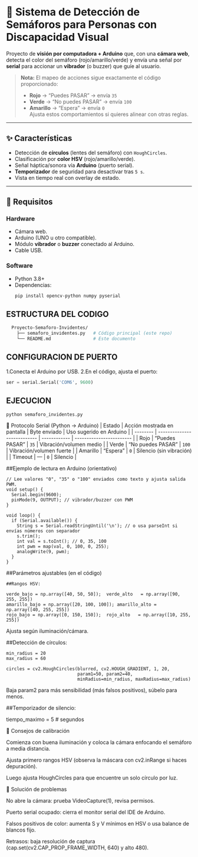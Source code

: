 # 🚦 Sistema de Detección de Semáforos para Personas con Discapacidad Visual

Proyecto de **visión por computadora + Arduino** que, con una **cámara web**, detecta el color del semáforo (rojo/amarillo/verde) y envía una señal por **serial** para accionar un **vibrador** (o buzzer) que guíe al usuario.

> **Nota:** El mapeo de acciones sigue exactamente el código proporcionado:
> - **Rojo** → “Puedes PASAR” → envía `35`
> - **Verde** → “No puedes PASAR” → envía `100`
> - **Amarillo** → “Espera” → envía `0`  
> Ajusta estos comportamientos si quieres alinear con otras reglas.

---

## ✨ Características
- Detección de **círculos** (lentes del semáforo) con `HoughCircles`.
- Clasificación por **color HSV** (rojo/amarillo/verde).
- Señal háptica/sonora vía **Arduino** (puerto serial).
- **Temporizador** de seguridad para desactivar tras `5 s`.
- Vista en tiempo real con overlay de estado.

---

## 🧰 Requisitos

### Hardware
- Cámara web.
- Arduino (UNO u otro compatible).
- Módulo **vibrador** o **buzzer** conectado al Arduino.
- Cable USB.

### Software
- Python 3.8+
- Dependencias:
  ```bash
  pip install opencv-python numpy pyserial
## ESTRUCTURA DEL CODIGO
```bash
  Proyecto-Semaforo-Invidentes/
    ├── semaforo_invidentes.py   # Código principal (este repo)
    └── README.md                # Este documento
```

## CONFIGURACION DE PUERTO
1.Conecta el Arduino por USB.
2.En el código, ajusta el puerto:
```python
ser = serial.Serial('COM6', 9600)
```
## EJECUCION
```
python semaforo_invidentes.py
```

🔌 Protocolo Serial (Python → Arduino)
| Estado   | Acción mostrada en pantalla | Byte enviado | Uso sugerido en Arduino  |
| -------- | --------------------------- | ------------ | ------------------------ |
| Rojo     | “Puedes PASAR”              | `35`         | Vibración/volumen medio  |
| Verde    | “No puedes PASAR”           | `100`        | Vibración/volumen fuerte |
| Amarillo | “Espera”                    | `0`          | Silencio (sin vibración) |
| Timeout  | —                           | `0`          | Silencio                 |

##Ejemplo de lectura en Arduino (orientativo)
```
// Lee valores "0", "35" o "100" enviados como texto y ajusta salida PWM.
void setup() {
  Serial.begin(9600);
  pinMode(9, OUTPUT); // vibrador/buzzer con PWM
}

void loop() {
  if (Serial.available()) {
    String s = Serial.readStringUntil('\n'); // o usa parseInt si envías números con separador
    s.trim();
    int val = s.toInt(); // 0, 35, 100
    int pwm = map(val, 0, 100, 0, 255);
    analogWrite(9, pwm);
  }
}
```
##Parámetros ajustables (en el código)
```
##Rangos HSV:

verde_bajo = np.array([40, 50, 50]);  verde_alto   = np.array([90, 255, 255])
amarillo_bajo = np.array([20, 100, 100]); amarillo_alto = np.array([40, 255, 255])
rojo_bajo = np.array([0, 150, 150]);  rojo_alto   = np.array([10, 255, 255])
```
Ajusta según iluminación/cámara.

##Detección de círculos:
```
min_radius = 20
max_radius = 60

circles = cv2.HoughCircles(blurred, cv2.HOUGH_GRADIENT, 1, 20,
                           param1=50, param2=40,
                           minRadius=min_radius, maxRadius=max_radius)
```

Baja param2 para más sensibilidad (más falsos positivos), súbelo para menos.

##Temporizador de silencio:

tiempo_maximo = 5  # segundos

🧪 Consejos de calibración

Comienza con buena iluminación y coloca la cámara enfocando el semáforo a media distancia.

Ajusta primero rangos HSV (observa la máscara con cv2.inRange si haces depuración).

Luego ajusta HoughCircles para que encuentre un solo círculo por luz.

🧯 Solución de problemas

No abre la cámara: prueba VideoCapture(1), revisa permisos.

Puerto serial ocupado: cierra el monitor serial del IDE de Arduino.

Falsos positivos de color: aumenta S y V mínimos en HSV o usa balance de blancos fijo.

Retrasos: baja resolución de captura (cap.set(cv2.CAP_PROP_FRAME_WIDTH, 640) y alto 480).
